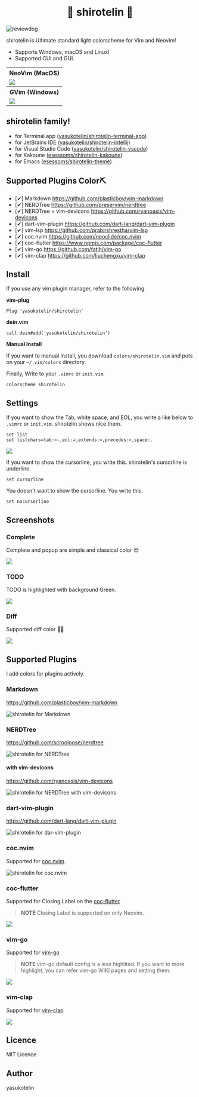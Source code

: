 <h1 align="center">🎉 shirotelin 🎉</h1>

![reviewdog](https://github.com/yasukotelin/shirotelin/workflows/reviewdog/badge.svg)

shirotelin is Ultimate standard light colorscheme for Vim and Neovim!<br>

- Supports Windows, macOS and Linux!
- Supported CUI and GUI.

<table>
    <tr>
        <th>NeoVim (MacOS)</th>
    </tr>
    <tr>
        <td><img src="images/shirotelin-macos.png"></td>
    </tr>
    <tr>
        <th>GVim (Windows)</th>
    </tr>
    <tr>
        <td><img src="images/shirotelin-windows-gvim.png"></td>
    </tr>
</table>

## shirotelin family!

- for Terminal.app ([yasukotelin/shirotelin-terminal-app](https://github.com/yasukotelin/shirotelin-terminal-app))
- for JetBrains IDE ([yasukotelin/shirotelin-intellij](https://github.com/yasukotelin/shirotelin-intellij))
- for Visual Studio Code ([yasukotelin/shirotelin-vscode](https://github.com/yasukotelin/shirotelin-vscode))
- for Kakoune ([esessoms/shirotelin-kakoune](https://github.com/esessoms/shirotelin-kakoune))
- for Emacs ([esessoms/shirotelin-theme](https://github.com/esessoms/shirotelin-theme))

## Supported Plugins Color⛏

- [✔] Markdown https://github.com/plasticboy/vim-markdown
- [✔] NERDTree https://github.com/preservim/nerdtree
- [✔] NERDTree + vim-devicons https://github.com/ryanoasis/vim-devicons
- [✔] dart-vim-plugin https://github.com/dart-lang/dart-vim-plugin
- [✔] vim-lsp https://github.com/prabirshrestha/vim-lsp
- [✔] coc.nvim https://github.com/neoclide/coc.nvim
- [✔] coc-flutter https://www.npmjs.com/package/coc-flutter
- [✔] vim-go https://github.com/fatih/vim-go
- [✔] vim-clap https://github.com/liuchengxu/vim-clap

## Install

If you use any vim plugin manager, refer to the following.

**vim-plug**

```vim
Plug 'yasukotelin/shirotelin'
```

**dein.vim**

```vim
call dein#add('yasukotelin/shirotelin')
```

**Manual Install**

If you want to manual install, you download `colors/shirotelin.vim` and puts on your `~/.vim/colors` directory.

Finally, Write to your `.vimrc` or `init.vim`.

```vimrc
colorscheme shirotelin
```

## Settings

If you want to show the Tab, white space, and EOL, you write a like below to `.vimrc` or `init.vim`.
shirotelin shows nice them.

```
set list
set listchars=tab:»-,eol:↲,extends:»,precedes:«,space:.
```

![](./images/shirotelin-list.png)

If you want to show the cursorline, you write this.
shirotelin's cursorline is underline.

```
set cursorline
```

You doesn't want to show the cursorline. You write this.

```
set nocursorline
```

## Screenshots

### Complete

Complete and popup are simple and classical color 😍

<img src="images/complete.gif">

### TODO

TODO is highlighted with background Green.

<img src="images/todo.png">


### Diff

Supported diff color 🤷‍♂️

<img src="images/shirotelin-diff.png">

## Supported Plugins

I add colors for plugins actively.

### Markdown

https://github.com/plasticboy/vim-markdown

<img src="./images/shirotelin-markdown.png" alt="shirotelin for Markdown">

### NERDTree

https://github.com/scrooloose/nerdtree

<img src="images/shirotelin-nerd-tree.png" alt="shirotelin for NERDTree">

#### with vim-devicons

https://github.com/ryanoasis/vim-devicons

<img src="images/shirotelin-nerd-tree-with-vim-devicons.png" alt="shirotelin for NERDTree with vim-devicons">

### dart-vim-plugin

https://github.com/dart-lang/dart-vim-plugin

<img src="images/shirotelin-dart-vim-plugin.png" alt="shirotelin for dar-vim-plugin">

### coc.nvim

Supported for [coc.nvim](https://github.com/neoclide/coc.nvim).<br>

<img src="images/coc-nvim.gif" alt="shirotelin for coc.nvim">

### coc-flutter

Supported for Closing Label on the [coc-flutter](https://www.npmjs.com/package/coc-flutter)

> **NOTE** Closing Label is supported on only Neovim.

![](./images/coc-flutter-closinglabel.png)

### vim-go

Supported for [vim-go](https://github.com/fatih/vim-go)

> **NOTE** vim-go default config is a less highlited. If you want to more highlight, you can refer vim-go WIKI pages and setting them.

![](./images/shirotelin-vim-go.png)

### vim-clap

Supported for [vim-clap](https://github.com/liuchengxu/vim-clap)

![](./images/vim-clap.png)

## Licence

MIT Licence

## Author

yasukotelin
